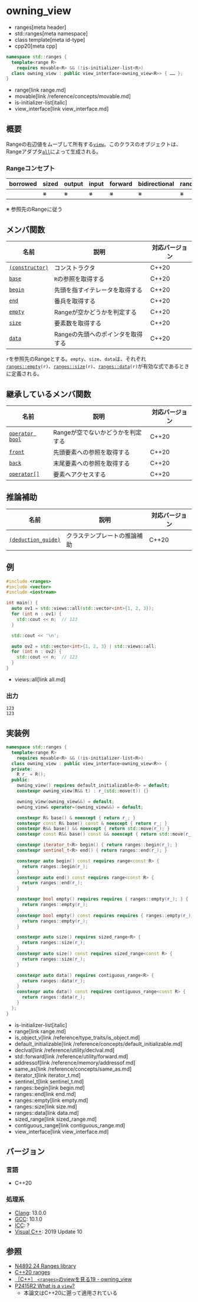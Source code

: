# owning_view
* ranges[meta header]
* std::ranges[meta namespace]
* class template[meta id-type]
* cpp20[meta cpp]

```cpp
namespace std::ranges {
  template<range R>
    requires movable<R> && (!is-initializer-list<R>)
  class owning_view : public view_interface<owning_view<R>> { …… };
}
```
* range[link range.md]
* movable[link /reference/concepts/movable.md]
* is-initializer-list[italic]
* view_interface[link view_interface.md]

## 概要
Rangeの右辺値をムーブして所有する[`view`](view.md)。このクラスのオブジェクトは、Rangeアダプタ[`all`](all.md)によって生成される。

### Rangeコンセプト

| borrowed | sized | output | input | forward | bidirectional | random_access | contiguous | common | viewable | view |
|----------|-------|--------|-------|---------|---------------|---------------|------------|--------|----------|------|
|          | ※    | ※     | ※    | ※      | ※            | ※            | ※         | ※     | ○       | ○   |

※ 参照先のRangeに従う

## メンバ関数

| 名前                                             | 説明                              | 対応バージョン |
|--------------------------------------------------|-----------------------------------|----------------|
| [`(constructor)`](owning_view/op_constructor.md.nolink)  | コンストラクタ                    | C++20          |
| [`base`](owning_view/base.md.nolink)                     | `R`の参照を取得する               | C++20          |
| [`begin`](owning_view/begin.md.nolink)                   | 先頭を指すイテレータを取得する    | C++20          |
| [`end`](owning_view/end.md.nolink)                       | 番兵を取得する                    | C++20          |
| [`empty`](owning_view/empty.md.nolink)                   | Rangeが空かどうかを判定する       | C++20          |
| [`size`](owning_view/size.md.nolink)                     | 要素数を取得する                  | C++20          |
| [`data`](owning_view/data.md.nolink)                     | Rangeの先頭へのポインタを取得する | C++20          |

`r`を参照先のRangeとする。`empty`、`size`、`data`は、それぞれ[`ranges::empty`](empty.md)`(r)`、[`ranges::size`](size.md)`(r)`、[`ranges::data`](data.md)`(r)`が有効な式であるときに定義される。

## 継承しているメンバ関数

| 名前                                         | 説明                              | 対応バージョン |
|----------------------------------------------|-----------------------------------|----------------|
| [`operator bool`](view_interface/op_bool.md) | Rangeが空でないかどうかを判定する | C++20          |
| [`front`](view_interface/front.md)           | 先頭要素への参照を取得する        | C++20          |
| [`back`](view_interface/back.md)             | 末尾要素への参照を取得する        | C++20          |
| [`operator[]`](view_interface/op_at.md)      | 要素へアクセスする                | C++20          |

## 推論補助

| 名前                                                  | 説明                         | 対応バージョン |
|-------------------------------------------------------|------------------------------|----------------|
| [`(deduction_guide)`](owning_view/op_deduction_guide.md.nolink) | クラステンプレートの推論補助 | C++20          |

## 例
```cpp example
#include <ranges>
#include <vector>
#include <iostream>

int main() {
  auto ov1 = std::views::all(std::vector<int>{1, 2, 3});
  for (int n : ov1) {
    std::cout << n;  // 123
  }

  std::cout << '\n';

  auto ov2 = std::vector<int>{1, 2, 3} | std::views::all;
  for (int n : ov2) {
    std::cout << n;  // 123
  }
}
```
* views::all[link all.md]

### 出力
```
123
123
```


## 実装例
```cpp
namespace std::ranges {
  template<range R>
    requires movable<R> && (!is-initializer-list<R>)
  class owning_view : public view_interface<owning_view<R>> {
  private:
    R r_ = R();
  public:
    owning_view() requires default_initializable<R> = default;
    constexpr owning_view(R&& t) : r_(std::move(t)) {}

    owning_view(owning_view&&) = default;
    owning_view& operator=(owning_view&&) = default;

    constexpr R& base() & noexcept { return r_; }
    constexpr const R& base() const & noexcept { return r_; }
    constexpr R&& base() && noexcept { return std::move(r_); }
    constexpr const R&& base() const && noexcept { return std::move(r_); }

    constexpr iterator_t<R> begin() { return ranges::begin(r_); }
    constexpr sentinel_t<R> end() { return ranges::end(r_); }

    constexpr auto begin() const requires range<const R> {
      return ranges::begin(r_);
    }
    constexpr auto end() const requires range<const R> {
      return ranges::end(r_);
    }

    constexpr bool empty() requires requires { ranges::empty(r_); } {
      return ranges::empty(r_);
    }
    constexpr bool empty() const requires requires { ranges::empty(r_); } {
      return ranges::empty(r_);
    }

    constexpr auto size() requires sized_range<R> {
      return ranges::size(r_);
    }
    constexpr auto size() const requires sized_range<const R> {
      return ranges::size(r_);
    }

    constexpr auto data() requires contiguous_range<R> {
      return ranges::data(r_);
    }
    constexpr auto data() const requires contiguous_range<const R> {
      return ranges::data(r_);
    }
  };
}
```
* is-initializer-list[italic]
* range[link range.md]
* is_object_v[link /reference/type_traits/is_object.md]
* default_initializable[link /reference/concepts/default_initializable.md]
* declval[link /reference/utility/declval.md]
* std::forward[link /reference/utility/forward.md]
* addressof[link /reference/memory/addressof.md]
* same_as[link /reference/concepts/same_as.md]
* iterator_t[link iterator_t.md]
* sentinel_t[link sentinel_t.md]
* ranges::begin[link begin.md]
* ranges::end[link end.md]
* ranges::empty[link empty.md]
* ranges::size[link size.md]
* ranges::data[link data.md]
* sized_range[link sized_range.md]
* contiguous_range[link contiguous_range.md]
* view_interface[link view_interface.md]

## バージョン
### 言語
- C++20

### 処理系
- [Clang](/implementation.md#clang): 13.0.0
- [GCC](/implementation.md#gcc): 10.1.0
- [ICC](/implementation.md#icc): ?
- [Visual C++](/implementation.md#visual_cpp): 2019 Update 10

## 参照
- [N4892 24 Ranges library](https://timsong-cpp.github.io/cppwp/ranges)
- [C++20 ranges](https://techbookfest.org/product/5134506308665344)
- [［C++］ `<ranges>`のviewを見る19 - owning_view](https://zenn.dev/onihusube/articles/fd07528b68ae0c)
- [P2415R2 What is a `view`?](https://www.open-std.org/jtc1/sc22/wg21/docs/papers/2021/P2415R2html)
  - 本論文はC++20に遡って適用されている
